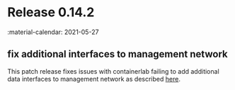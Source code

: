 # Release 0.14.2
:material-calendar: 2021-05-27

## fix additional interfaces to management network
This patch release fixes issues with containerlab failing to add additional data interfaces to management network as described [here](../manual/network.md#additional-connections-to-management-network).